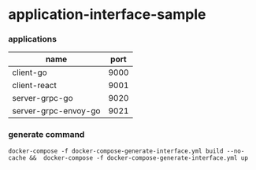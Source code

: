 # application-interface-sample

### applications
|    name             | port |
|--------------       |----- |
|client-go            | 9000 |
|client-react         | 9001 |
|server-grpc-go       | 9020 |
|server-grpc-envoy-go | 9021 |

### generate command
```shell
docker-compose -f docker-compose-generate-interface.yml build --no-cache &&  docker-compose -f docker-compose-generate-interface.yml up 
```

